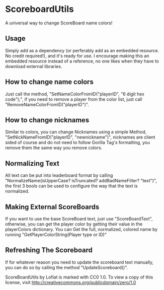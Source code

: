 # ScoreboardUtils #
A universal way to change ScoreBoard name colors!
## Usage ##
Simply add as a dependency (or perferably add as an embedded resource. No credit required!), and it's ready for use.
I encourage making this an embedded resource instead of a reference, no one likes when they have to download external libraries.
## How to change name colors ##
Just call the method, "SetNameColorFromID("playerID", "6 digit hex code");", if you need to remove a player from the color list, just call "RemoveNameColorFromID("playerID")".
## How to change nicknames ##
Similar to colors, you can change Nicknames using a simple Method, "SetNickNameFromID("playerID", "newnickname")", nicknames are client sided of course and do not need to follow Gorilla Tag's formatting, you remove them the same way you remove colors.
## Normalizing Text ##
All text can be put into leaderboard format by calling "NormalizeName(isUpperCase? isTruncated? addBadNameFilter? "text")", the first 3 bools can be used to configure the way that the text is normalized.
## Making External ScoreBoards ##
If you want to use the base ScoreBoard text, just use "ScoreBoardText", otherwise, you can get the player color by getting their value in the playerColors dictionary. You can Get the full, normalized, colored name by running "GetPlayerColorString(Player type or ID)"
## Refreshing The Scoreboard ##
If for whatever reason you need to update the scoreboard text manually, you can do so by calling the method "UpdateScoreboard()".

ScoreBoardUtils by Lofiat is marked with CC0 1.0. To view a copy of this license, visit http://creativecommons.org/publicdomain/zero/1.0
